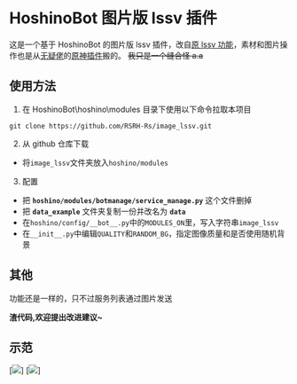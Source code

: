 # HoshinoBot 图片版 lssv 插件

这是一个基于 HoshinoBot 的图片版 lssv 插件，改自[原 lssv 功能](https://github.com/Ice9Coffee/HoshinoBot/tree/master/hoshino/modules/botmanage/service_manage.py)，素材和图片操作也是从[无疑佬](https://github.com/KimigaiiWuyi)的[原神插件](https://github.com/KimigaiiWuyi/GenshinUID)搬的。
~~我只是一个缝合怪 a.a~~

## 使用方法

1. 在 HoshinoBot\hoshino\modules 目录下使用以下命令拉取本项目

```
git clone https://github.com/RSRH-Rs/image_lssv.git
```

2. 从 github 仓库下载

- 将`image_lssv`文件夹放入`hoshino/modules`

3. 配置

- 把 **`hoshino/modules/botmanage/service_manage.py`** 这个文件删掉
- 把 **`data_example`** 文件夹复制一份并改名为 **`data`**
- 在`hoshino/config/__bot__.py`中的`MODULES_ON`里，写入字符串`image_lssv`
- 在`__init__.py`中编辑`QUALITY`和`RANDOM_BG`，指定图像质量和是否使用随机背景


## 其他

功能还是一样的，只不过服务列表通过图片发送

**渣代码,欢迎提出改进建议~**

## 示范

[![](https://github.com/RSRH-Rs/Hoshino-plugin-image-lssv/blob/master/data/imgs/example.png)]
[![](https://github.com/madoka315/image_lssv/blob/dev/data/imgs/example_multi.png)]
